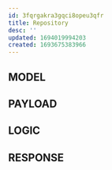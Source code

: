 ```yaml
---
id: 3fqrgakra3gqci8opeu3qfr
title: Repository
desc: ''
updated: 1694019994203
created: 1693675383966
---
```


## MODEL

## PAYLOAD

## LOGIC


## RESPONSE

